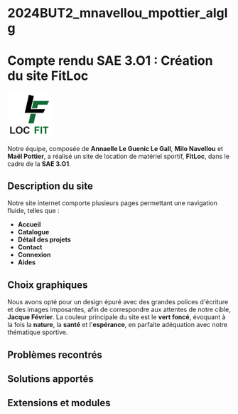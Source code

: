 # 2024BUT2_mnavellou_mpottier_alglg
# Compte rendu SAE 3.O1 : Création du site FitLoc 

<img src="public/img/logolocfit.png" alt="Logo de FitLoc" width="100">

Notre équipe, composée de **Annaelle Le Guenic Le Gall**, **Milo Navellou** et **Maël Pottier**, a réalisé un site de location de matériel sportif, **FitLoc**, dans le cadre de la **SAE 3.O1**.

## Description du site

Notre site internet comporte plusieurs pages permettant une navigation fluide, telles que :
- **Accueil**
- **Catalogue**
- **Détail des projets**
- **Contact**
- **Connexion**
- **Aides**


## Choix graphiques

Nous avons opté pour un design épuré avec des grandes polices d'écriture et des images imposantes, afin de correspondre aux attentes de notre cible, **Jacque Février**.
La couleur principale du site est le **vert foncé**, évoquant à la fois la **nature**, la **santé** et l'**espérance**, en parfaite adéquation avec notre thématique sportive.


## Problèmes recontrés 


## Solutions apportés


##  Extensions et modules
